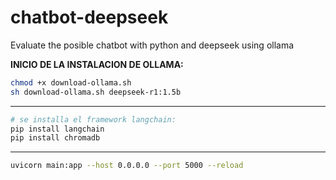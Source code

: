 # chatbot-deepseek

Evaluate the posible chatbot with python and deepseek using ollama

**INICIO DE LA INSTALACION DE OLLAMA:**
```bash
chmod +x download-ollama.sh
sh download-ollama.sh deepseek-r1:1.5b
```

---
```bash
# se installa el framework langchain:
pip install langchain
pip install chromadb
```

---
```bash
uvicorn main:app --host 0.0.0.0 --port 5000 --reload

```